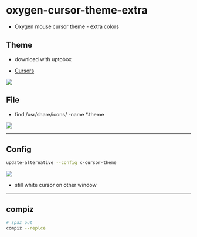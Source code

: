 # oxygen-cursor-theme-extra
   * Oxygen mouse cursor theme - extra colors

## Theme 
* download with uptobox

* [Cursors](https://www.gnome-look.org/browse/cat/107/page/21/ord/latest/)

[<img src="https://i.imgur.com/GzFTL3n.png">](https://i.imgur.com/GzFTL3n.png)

## File
* find /usr/share/icons/ -name *.theme

[<img src="https://i.imgur.com/efUiyI7.png">](https://i.imgur.com/efUiyI7.png)

---

## Config
````bash
update-alternative --config x-cursor-theme
````
[<img src="https://i.imgur.com/A7a3K87.png">](https://i.imgur.com/A7a3K87.png)

* still white cursor on other window 
---

## compiz
````bash
# spaz out
compiz --replce
````
